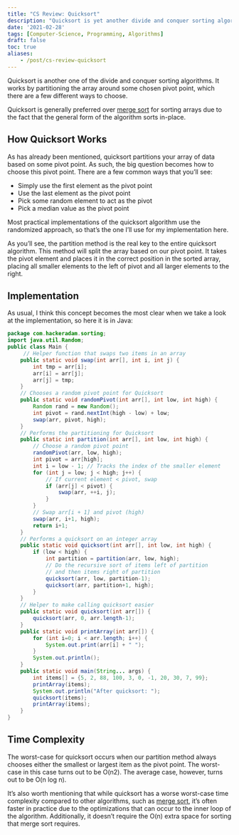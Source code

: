 ```yaml
---
title: "CS Review: Quicksort"
description: "Quicksort is yet another divide and conquer sorting algorithm. Let's take a quick look at how it works for a bit of computer science review."
date: '2021-02-28'
tags: [Computer-Science, Programming, Algorithms]
draft: false
toc: true
aliases:
    - /post/cs-review-quicksort
---
```


Quicksort is another one of the divide and conquer sorting algorithms. It works by partitioning the array around some chosen pivot point, which there are a few different ways to choose.

Quicksort is generally preferred over [merge sort](https://hackeradam.com/cs-review-merge-sort/) for sorting arrays due to the fact that the general form of the algorithm sorts in-place.

<!--more-->

## How Quicksort Works

As has already been mentioned, quicksort partitions your array of data based on some pivot point. As such, the big question becomes how to choose this pivot point. There are a few common ways that you’ll see:

* Simply use the first element as the pivot point
* Use the last element as the pivot point
* Pick some random element to act as the pivot
* Pick a median value as the pivot point

Most practical implementations of the quicksort algorithm use the randomized approach, so that’s the one I’ll use for my implementation here.

As you’ll see, the partition method is the real key to the entire quicksort algorithm. This method will split the array based on our pivot point. It takes the pivot element and places it in the correct position in the sorted array, placing all smaller elements to the left of pivot and all larger elements to the right.

## Implementation

As usual, I think this concept becomes the most clear when we take a look at the implementation, so here it is in Java:

```java
package com.hackeradam.sorting;
import java.util.Random;
public class Main {
     // Helper function that swaps two items in an array
    public static void swap(int arr[], int i, int j) {
        int tmp = arr[i];
        arr[i] = arr[j];
        arr[j] = tmp;
    }
    // Chooses a random pivot point for Quicksort
    public static void randomPivot(int arr[], int low, int high) {
        Random rand = new Random();
        int pivot = rand.nextInt(high - low) + low;
        swap(arr, pivot, high);
    }
    // Performs the partitioning for Quicksort
    public static int partition(int arr[], int low, int high) {
        // Choose a random pivot point
        randomPivot(arr, low, high);
        int pivot = arr[high];
        int i = low - 1; // Tracks the index of the smaller element
        for (int j = low; j < high; j++) {
            // If current element < pivot, swap
            if (arr[j] < pivot) {
                swap(arr, ++i, j);
            }
        }
        // Swap arr[i + 1] and pivot (high)
        swap(arr, i+1, high);
        return i+1;
    }
    // Performs a quicksort on an integer array
    public static void quicksort(int arr[], int low, int high) {
        if (low < high) {
            int partition = partition(arr, low, high);
            // Do the recursive sort of items left of partition
            // and then items right of partition
            quicksort(arr, low, partition-1);
            quicksort(arr, partition+1, high);
        }
    }
    // Helper to make calling quicksort easier
    public static void quicksort(int arr[]) {
        quicksort(arr, 0, arr.length-1);
    }
    public static void printArray(int arr[]) {
        for (int i=0; i < arr.length; i++) {
            System.out.print(arr[i] + " ");
        }
        System.out.println();
    }
    public static void main(String... args) {
        int items[] = {5, 2, 88, 100, 3, 0, -1, 20, 30, 7, 99};
        printArray(items);
        System.out.println("After quicksort: ");
        quicksort(items);
        printArray(items);
    }
}
```

## Time Complexity

The worst-case for quicksort occurs when our partition method always chooses either the smallest or largest item as the pivot point. The worst-case in this case turns out to be O(n2). The average case, however, turns out to be O(n log n).

It’s also worth mentioning that while quicksort has a worse worst-case time complexity compared to other algorithms, such as [merge sort](https://hackeradam.com/cs-review-merge-sort/), it’s often faster in practice due to the optimizations that can occur to the inner loop of the algorithm. Additionally, it doesn’t require the O(n) extra space for sorting that merge sort requires.